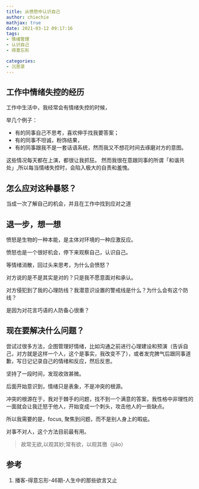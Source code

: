 ```yaml
---
title: 从愤怒中认识自己
author: chiechie
mathjax: true
date: 2021-03-12 09:17:16
tags:
- 情绪管理
- 认识自己
- 得意忘形

categories: 
- 沉思录
---
```



## 工作中情绪失控的经历

工作中生活中，我经常会有情绪失控的时候，

举几个例子：

- 有的同事自己不思考，喜欢伸手找我要答案；
- 有的同事不坦诚，粉饰结果，
- 有的同事跟我不是一套话语系统，然而我又不想花时间去琢磨对方的意图。

这些情况每天都在上演，都很让我抓狂。 然而我很在意跟同事的所谓「和谐共处」,所以每当情绪失控时，会陷入极大的自责和羞愧。


## 怎么应对这种暴怒？

当成一次了解自己的机会，并且在工作中找到应对之道

## 退一步，想一想

愤怒是生物的一种本能，是主体对环境的一种应激反应。

愤怒也是一个很好机会，停下来观察自己，认识自己。

等情绪消散，回过头来思考，为什么会愤怒？

对方说的是不是其实是对的？只是我不愿意面对和承认。

对方侵犯到了我的心理防线？我潜意识设置的警戒线是什么？为什么会有这个防线？

是因为对花言巧语的人防备心很重？


## 现在要解决什么问题？


尝试过很多方法，企图管理好情绪，比如沟通之前进行心理建设和预演（告诉自己，对方就是这样一个人，这个是事实，我改变不了），或者发完脾气后跟同事道歉，写日记记录自己的情绪和反应，然后反思。

坚持了一段时间，发现收效甚微。

后面开始意识到，情绪只是表象，不是冲突的根源。

冲突的根源在于，我对于棘手的问题，找不到一个满意的答案，我性格中非理性的一面就会让我迁怒于他人，开始变成一个刺头，攻击他人的一些缺点。

所以我需要的是，focus, 聚焦到问题，而不是别人身上的暇疵。

对事不对人，这个方法目前最有用。

> 故常无欲,以观其妙;常有欲，以观其徼（jiǎo）


## 参考

1. 播客-得意忘形-46期-人生中的那些欲言又止
